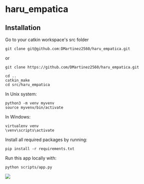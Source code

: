 # haru_empatica

## Installation

Go to your catkin workspace's src folder

```
git clone git@github.com:DMartinez2560/haru_empatica.git
```
or
```
git clone https://github.com/DMartinez2560/haru_empatica.git

```

```
cd ..
catkin_make
cd src/haru_empatica
```
In Unix system:
```
python3 -m venv myvenv
source myvenv/bin/activate

```
In Windows: 

```
virtualenv venv 
\venv\scripts\activate
```

Install all required packages by running:
```
pip install -r requirements.txt
```

Run this app locally with:
```
python scripts/app.py
```

![](https://i.imgur.com/kcLaW9j.png)
